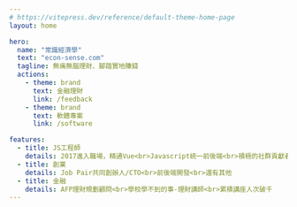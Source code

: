 ```yaml
---
# https://vitepress.dev/reference/default-theme-home-page
layout: home

hero:
  name: "常識經濟學"
  text: "econ-sense.com"
  tagline: 無痛無腦理財、腳踏實地賺錢
  actions:
    - theme: brand
      text: 金融理財
      link: /feedback
    - theme: brand
      text: 軟體專案
      link: /software

features:
  - title: JS工程師
    details: 2017進入職場，精通Vue<br>Javascript統一前後端<br>積極的社群貢獻者
  - title: 創業
    details: Job Pair共同創辦人/CTO<br>前後端開發<br>還有其他
  - title: 金融
    details: AFP理財規劃顧問<br>學校學不到的事-理財講師<br>累積講座人次破千
---
```


